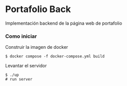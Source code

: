 # Portafolio Back

Implementación backend de la página web de portafolio

### Como iniciar

Construir la imagen de docker

```
$ docker compose -f docker-compose.yml build
```

Levantar el servidor

```
$ ./up
# run server
```
